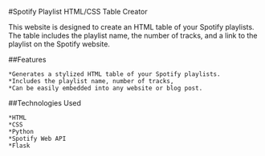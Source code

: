 
#Spotify Playlist HTML/CSS Table Creator


This website is designed to create an HTML table of your Spotify playlists. The table includes the playlist name, the number of tracks, and a link to the playlist on the Spotify website.

##Features

    *Generates a stylized HTML table of your Spotify playlists.
    *Includes the playlist name, number of tracks,
    *Can be easily embedded into any website or blog post.

##Technologies Used

    *HTML
    *CSS
    *Python
    *Spotify Web API
    *Flask
